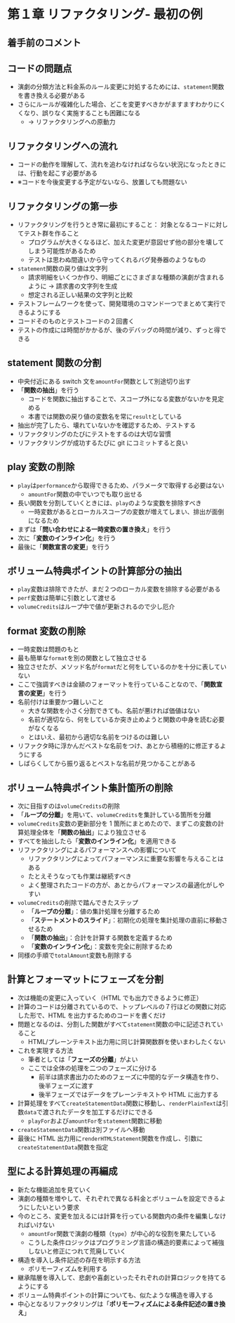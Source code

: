 # 第１章 リファクタリング- 最初の例

## 着手前のコメント

## コードの問題点

- 演劇の分類方法と料金系のルール変更に対処するためには、`statement`関数を書き換える必要がある
- さらにルールが複雑化した場合、どこを変更すべきかがますますわかりにくくなり、誤りなく実施することも困難になる
  - → リファクタリングへの原動力

## リファクタリングへの流れ

- コードの動作を理解して、流れを追わなければならない状況になったときには、行動を起こす必要がある
- ※コードを今後変更する予定がないなら、放置しても問題ない

## リファクタリングの第一歩

- リファクタリングを行うとき常に最初にすること： 対象となるコードに対してテスト群を作ること
  - プログラムが大きくなるほど、加えた変更が意図せず他の部分を壊してしまう可能性があるため
  - テストは思わぬ間違いから守ってくれるバグ発券器のようなもの
- `statement`関数の戻り値は文字列
  - 請求明細をいくつか作り、明細ごとにさまざまな種類の演劇が含まれるように → 請求書の文字列を生成
  - 想定される正しい結果の文字列と比較
- テストフレームワークを使って、開発環境のコマンド一つでまとめて実行できるようにする
- コードそのものとテストコードの２回書く
- テストの作成には時間がかかるが、後のデバッグの時間が減り、ずっと得できる

## statement 関数の分割

- 中央付近にある switch 文を`amountFor`関数として別途切り出す
- 「**関数の抽出**」を行う
  - コードを関数に抽出することで、スコープ外になる変数がないかを見定める
  - 本書では関数の戻り値の変数名を常に`result`としている
- 抽出が完了したら、壊れていないかを確認するため、テストする
- リファクタリングのたびにテストをするのは大切な習慣
- リファクタリングが成功するたびに git にコミットすると良い

## play 変数の削除

- `play`は`performance`から取得できるため、パラメータで取得する必要はない
  - `amountFor`関数の中でいつでも取り出せる
- 長い関数を分割していくときには、`play`のような変数を排除すべき
  - 一時変数があるとローカルスコープの変数が増えてしまい、排出が面倒になるため
- まずは「**問い合わせによる一時変数の置き換え**」を行う
- 次に「**変数のインライン化**」を行う
- 最後に「**関数宣言の変更**」を行う

## ボリューム特典ポイントの計算部分の抽出

- `play`変数は排除できたが、まだ２つのローカル変数を排除する必要がある
- `perf`変数は簡単に引数として渡せる
- `volumeCredits`はループ中で値が更新されるので少し厄介

## format 変数の削除

- 一時変数は問題のもと
- 最も簡単な`format`を別の関数として独立させる
- 独立させたが、メソッド名が`format`だと何をしているのかを十分に表していない
- ここで強調すべきは金額のフォーマットを行っていることなので、「**関数宣言の変更**」を行う
- 名前付けは重要かつ難しいこと
  - 大きな関数を小さく分割できても、名前が悪ければ価値はない
  - 名前が適切なら、何をしているか突き止めようと関数の中身を読む必要がなくなる
  - とはいえ、最初から適切な名前をつけるのは難しい
- リファクタ時に浮かんだベストな名前をつけ、あとから積極的に修正するようにする
- しばらくしてから振り返るとベストな名前が見つかることがある

## ボリューム特典ポイント集計箇所の削除

- 次に目指すのは`volumeCredits`の削除
- 「**ループの分離**」を用いて、`volumeCredits`を集計している箇所を分離
- `volumeCredits`変数の更新部分を 1 箇所にまとめたので、まずこの変数の計算処理全体を「**関数の抽出**」により独立させる
- すべてを抽出したら「**変数のインライン化**」を適用できる
- リファクタリングによるパフォーマンスへの影響について
  - リファクタリングによってパフォーマンスに重要な影響を与えることはある
  - たとえそうなっても作業は継続すべき
  - よく整理されたコードの方が、あとからパフォーマンスの最適化がしやすい
- `volumeCredits`の削除で踏んできたステップ
  - 「**ループの分離**」：値の集計処理を分離するため
  - 「**ステートメントのスライド**」：初期化の処理を集計処理の直前に移動させるため
  - 「**関数の抽出**」：合計を計算する関数を定義するため
  - 「**変数のインライン化**」：変数を完全に削除するため
- 同様の手順で`totalAmount`変数も削除する

## 計算とフォーマットにフェーズを分割

- 次は機能の変更に入っていく（HTML でも出力できるように修正）
- 計算のコードは分離されているので、トップレベルの７行ほどの関数に対応した形で、HTML を出力するためのコードを書くだけ
- 問題となるのは、分割した関数がすべて`statement`関数の中に記述されていること
  - HTML/プレーンテキスト出力用に同じ計算関数群を使いまわしたくない
- これを実現する方法
  - 筆者としては「**フェーズの分離**」がよい
  - ここでは全体の処理を二つのフェーズに分ける
    - 前半は請求書出力のためのフェーズに中間的なデータ構造を作り、後半フェーズに渡す
    - 後半フェーズではデータをプレーンテキストや HTML に出力する
- 計算処理をすべて`createStatementData`関数に移動し、`renderPlainText`は引数`data`で渡されたデータを加工するだけにできる
  - `playFor`および`amountFor`を`statement`関数に移動
- `createStatementData`関数は別ファイルへ移動
- 最後に HTML 出力用に`renderHTMLStatement`関数を作成し、引数に`createStatementData`関数を指定

## 型による計算処理の再編成

- 新たな機能追加を見ていく
- 演劇の種類を増やして、それぞれで異なる料金とボリュームを設定できるようにしたいという要求
- 今のところ、変更を加えるには計算を行っている関数内の条件を編集しなければいけない
  - `amountFor`関数で演劇の種類（`type`）が中心的な役割を果たしている
  - こうした条件ロジックはプログラミング言語の構造的要素によって補強しないと修正につれて荒廃していく
- 構造を導入し条件記述の存在を明示する方法
  - ポリモーフィズムを利用する
- 継承階層を導入して、悲劇や喜劇といったそれぞれの計算ロジックを持てるようにする
- ボリューム特典ポイントの計算についても、似たような構造を導入する
- 中心となるリファクタリングは「**ポリモーフィズムによる条件記述の置き換え**」

